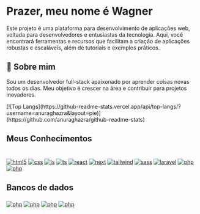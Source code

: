 # Prazer, meu nome é Wagner 

Este projeto é uma plataforma para desenvolvimento de aplicações web, voltada para desenvolvedores e entusiastas da tecnologia. Aqui, você encontrará ferramentas e recursos que facilitam a criação de aplicações robustas e escaláveis, além de tutoriais e exemplos práticos.
## 🚀 Sobre mim
Sou um desenvolvedor full-stack apaixonado por aprender coisas novas todos os dias. Meu objetivo é crescer na área e contribuir para projetos inovadores.
<div>
   [![Top Langs](https://github-readme-stats.vercel.app/api/top-langs/?username=anuraghazra&layout=pie)](https://github.com/anuraghazra/github-readme-stats)
</div>
        
## Meus Conhecimentos
<div dir="auto"><br>
   <a target="_blank" rel="noopener noreferrer nofollow" href="https://camo.githubusercontent.com/d8cbdd24354063dffb20fd6623aa8716d5db12d7773ca6f543546ac07490e15d/68747470733a2f2f696d672e736869656c64732e696f2f62616467652f48544d4c2d4535344232353f7374796c653d666f722d7468652d6261646765266c6f676f3d68746d6c35266c6f676f436f6c6f723d7768697465"><img align="middle" alt="html5" src="https://camo.githubusercontent.com/d8cbdd24354063dffb20fd6623aa8716d5db12d7773ca6f543546ac07490e15d/68747470733a2f2f696d672e736869656c64732e696f2f62616467652f48544d4c2d4535344232353f7374796c653d666f722d7468652d6261646765266c6f676f3d68746d6c35266c6f676f436f6c6f723d7768697465" data-canonical-src="https://img.shields.io/badge/HTML-E54B25?style=for-the-badge&amp;logo=html5&amp;logoColor=white" style="max-width: 100%;"></a>
   <a target="_blank" rel="noopener noreferrer nofollow" href="https://camo.githubusercontent.com/001d4637c08910acf414f12a1682879a1f99867f6f9a3550f0541e7d03dd34a2/68747470733a2f2f696d672e736869656c64732e696f2f62616467652f435353332d3135373242363f7374796c653d666f722d7468652d6261646765266c6f676f3d63737333266c6f676f436f6c6f723d7768697465"><img align="middle" alt="css" src="https://camo.githubusercontent.com/001d4637c08910acf414f12a1682879a1f99867f6f9a3550f0541e7d03dd34a2/68747470733a2f2f696d672e736869656c64732e696f2f62616467652f435353332d3135373242363f7374796c653d666f722d7468652d6261646765266c6f676f3d63737333266c6f676f436f6c6f723d7768697465" data-canonical-src="https://img.shields.io/badge/CSS3-1572B6?style=for-the-badge&amp;logo=css3&amp;logoColor=white" style="max-width: 100%;"></a>
   <a target="_blank" rel="noopener noreferrer nofollow" href="https://camo.githubusercontent.com/b50d4b5449ac9bed0fc02238425fd56db93011d5019563595023ff0bb1a02162/68747470733a2f2f696d672e736869656c64732e696f2f62616467652f4a6176615363726970742d4637444631453f7374796c653d666f722d7468652d6261646765266c6f676f3d6a617661736372697074266c6f676f436f6c6f723d626c61636b"><img align="middle" alt="js" src="https://camo.githubusercontent.com/b50d4b5449ac9bed0fc02238425fd56db93011d5019563595023ff0bb1a02162/68747470733a2f2f696d672e736869656c64732e696f2f62616467652f4a6176615363726970742d4637444631453f7374796c653d666f722d7468652d6261646765266c6f676f3d6a617661736372697074266c6f676f436f6c6f723d626c61636b" data-canonical-src="https://img.shields.io/badge/JavaScript-F7DF1E?style=for-the-badge&amp;logo=javascript&amp;logoColor=black" style="max-width: 100%;"></a>
   <a target="_blank" rel="noopener noreferrer nofollow" href="https://camo.githubusercontent.com/8e77945348567678f7ac7879dfb294400492ed429d16392c98db21a7c00934d2/68747470733a2f2f696d672e736869656c64732e696f2f62616467652f547970655363726970742d3030374143433f7374796c653d666f722d7468652d6261646765266c6f676f3d74797065736372697074266c6f676f436f6c6f723d7768697465"><img align="middle" alt="ts" src="https://camo.githubusercontent.com/8e77945348567678f7ac7879dfb294400492ed429d16392c98db21a7c00934d2/68747470733a2f2f696d672e736869656c64732e696f2f62616467652f547970655363726970742d3030374143433f7374796c653d666f722d7468652d6261646765266c6f676f3d74797065736372697074266c6f676f436f6c6f723d7768697465" data-canonical-src="https://img.shields.io/badge/TypeScript-007ACC?style=for-the-badge&amp;logo=typescript&amp;logoColor=white" style="max-width: 100%;"></a>
   <a target="_blank" rel="noopener noreferrer nofollow" href="https://camo.githubusercontent.com/3467eb8e0dc6bdaa8fa6e979185d371ab39c105ec7bd6a01048806b74378d24c/68747470733a2f2f696d672e736869656c64732e696f2f62616467652f52656163742d3230323332413f7374796c653d666f722d7468652d6261646765266c6f676f3d7265616374266c6f676f436f6c6f723d363144414642"><img align="middle" alt="react" src="https://camo.githubusercontent.com/3467eb8e0dc6bdaa8fa6e979185d371ab39c105ec7bd6a01048806b74378d24c/68747470733a2f2f696d672e736869656c64732e696f2f62616467652f52656163742d3230323332413f7374796c653d666f722d7468652d6261646765266c6f676f3d7265616374266c6f676f436f6c6f723d363144414642" data-canonical-src="https://img.shields.io/badge/React-20232A?style=for-the-badge&amp;logo=react&amp;logoColor=61DAFB" style="max-width: 100%;"></a>
   <a target="_blank" rel="noopener noreferrer nofollow" href="https://camo.githubusercontent.com/8d3cab7d0e78e51a4d121d248cf3b49b310eefd93c105c2bb05c19b73da2dbbb/68747470733a2f2f696d672e736869656c64732e696f2f62616467652f4e6578742e6a732d3030303030463f7374796c653d666f722d7468652d6261646765266c6f676f3d6e6578742e6a73266c6f676f436f6c6f723d7768697465"><img align="middle" alt="next" src="https://camo.githubusercontent.com/8d3cab7d0e78e51a4d121d248cf3b49b310eefd93c105c2bb05c19b73da2dbbb/68747470733a2f2f696d672e736869656c64732e696f2f62616467652f4e6578742e6a732d3030303030463f7374796c653d666f722d7468652d6261646765266c6f676f3d6e6578742e6a73266c6f676f436f6c6f723d7768697465" data-canonical-src="https://img.shields.io/badge/Next.js-00000F?style=for-the-badge&amp;logo=next.js&amp;logoColor=white" style="max-width: 100%;"></a>
   <a target="_blank" rel="noopener noreferrer nofollow" href="https://camo.githubusercontent.com/95759dac505a57f5a260db91eca6f7a0c852a095cb271cc6d37c413081c5f799/68747470733a2f2f696d672e736869656c64732e696f2f62616467652f5461696c77696e645f4353532d3338423241433f7374796c653d666f722d7468652d6261646765266c6f676f3d7461696c77696e642d637373266c6f676f436f6c6f723d7768697465"><img align="middle" alt="tailwind" src="https://camo.githubusercontent.com/95759dac505a57f5a260db91eca6f7a0c852a095cb271cc6d37c413081c5f799/68747470733a2f2f696d672e736869656c64732e696f2f62616467652f5461696c77696e645f4353532d3338423241433f7374796c653d666f722d7468652d6261646765266c6f676f3d7461696c77696e642d637373266c6f676f436f6c6f723d7768697465" data-canonical-src="https://img.shields.io/badge/Tailwind_CSS-38B2AC?style=for-the-badge&amp;logo=tailwind-css&amp;logoColor=white" style="max-width: 100%;"></a>
   <a target="_blank" rel="noopener noreferrer nofollow" href="https://camo.githubusercontent.com/65090b407152f7dfa21a269a41f62518692e27e00e911562701609de13c4739e/68747470733a2f2f696d672e736869656c64732e696f2f62616467652f536173732d4343363639393f7374796c653d666f722d7468652d6261646765266c6f676f3d73617373266c6f676f436f6c6f723d7768697465"><img align="middle" alt="sass" src="https://camo.githubusercontent.com/65090b407152f7dfa21a269a41f62518692e27e00e911562701609de13c4739e/68747470733a2f2f696d672e736869656c64732e696f2f62616467652f536173732d4343363639393f7374796c653d666f722d7468652d6261646765266c6f676f3d73617373266c6f676f436f6c6f723d7768697465" data-canonical-src="https://img.shields.io/badge/Sass-CC6699?style=for-the-badge&amp;logo=sass&amp;logoColor=white" style="max-width: 100%;"></a>
   <a target="_blank" rel="noopener noreferrer nofollow" href="https://camo.githubusercontent.com/c5ae999cb4d8daf7d57699616f1b2f724b90c52de52779edf14fa646f1e5daad/68747470733a2f2f696d672e736869656c64732e696f2f62616467652f4c61726176656c2d6635333832653f7374796c653d666f722d7468652d6261646765266c6f676f3d6c61726176656c266c6f676f436f6c6f723d7768697465"><img align="middle" alt="laravel" src="https://camo.githubusercontent.com/c5ae999cb4d8daf7d57699616f1b2f724b90c52de52779edf14fa646f1e5daad/68747470733a2f2f696d672e736869656c64732e696f2f62616467652f4c61726176656c2d6635333832653f7374796c653d666f722d7468652d6261646765266c6f676f3d6c61726176656c266c6f676f436f6c6f723d7768697465" data-canonical-src="https://img.shields.io/badge/Laravel-f5382e?style=for-the-badge&amp;logo=laravel&amp;logoColor=white" style="max-width: 100%;"></a>
   <a target="_blank" rel="noopener noreferrer nofollow" href="https://camo.githubusercontent.com/3f769112e552ead1150677478c338744a8ce405e5dca913c01ef54010cc5fffc/68747470733a2f2f696d672e736869656c64732e696f2f62616467652f5048502d6138633766613f7374796c653d666f722d7468652d6261646765266c6f676f3d706870266c6f676f436f6c6f723d626c61636b"><img align="middle" alt="php" src="https://camo.githubusercontent.com/3f769112e552ead1150677478c338744a8ce405e5dca913c01ef54010cc5fffc/68747470733a2f2f696d672e736869656c64732e696f2f62616467652f5048502d6138633766613f7374796c653d666f722d7468652d6261646765266c6f676f3d706870266c6f676f436f6c6f723d626c61636b" data-canonical-src="https://img.shields.io/badge/PHP-a8c7fa?style=for-the-badge&amp;logo=php&amp;logoColor=black" style="max-width: 100%;"></a>
    <a target="_blank" rel="noopener noreferrer nofollow" href="https://camo.githubusercontent.com/3f769112e552ead1150677478c338744a8ce405e5dca913c01ef54010cc5fffc/68747470733a2f2f696d672e736869656c64732e696f2f62616467652f5048502d6138633766613f7374796c653d666f722d7468652d6261646765266c6f676f3d706870266c6f676f436f6c6f723d626c61636b"><img align="middle" alt="php" src="https://img.shields.io/badge/Bootstrap-563D7C?style=for-the-badge&logo=bootstrap&logoColor=whit" data-canonical-src="https://img.shields.io/badge/PHP-a8c7fa?style=for-the-badge&amp;logo=php&amp;logoColor=black" style="max-width: 100%;"></a>
</div>

## Bancos de dados
<div>
    <a target="_blank" rel="noopener noreferrer nofollow" href="https://camo.githubusercontent.com/3f769112e552ead1150677478c338744a8ce405e5dca913c01ef54010cc5fffc/68747470733a2f2f696d672e736869656c64732e696f2f62616467652f5048502d6138633766613f7374796c653d666f722d7468652d6261646765266c6f676f3d706870266c6f676f436f6c6f723d626c61636b"><img align="middle" alt="php" src="https://img.shields.io/badge/MySQL-00000F?style=for-the-badge&logo=mysql&logoColor=white" data-canonical-src="https://img.shields.io/badge/PHP-a8c7fa?style=for-the-badge&amp;logo=php&amp;logoColor=black" style="max-width: 100%;"></a>
   <a target="_blank" rel="noopener noreferrer nofollow" href="https://camo.githubusercontent.com/3f769112e552ead1150677478c338744a8ce405e5dca913c01ef54010cc5fffc/68747470733a2f2f696d672e736869656c64732e696f2f62616467652f5048502d6138633766613f7374796c653d666f722d7468652d6261646765266c6f676f3d706870266c6f676f436f6c6f723d626c61636b"><img align="middle" alt="php" src="https://img.shields.io/badge/PostgreSQL-316192?style=for-the-badge&logo=postgresql&logoColor=white" data-canonical-src="https://img.shields.io/badge/PHP-a8c7fa?style=for-the-badge&amp;logo=php&amp;logoColor=black" style="max-width: 100%;"></a>
   <a target="_blank" rel="noopener noreferrer nofollow" href="https://camo.githubusercontent.com/3f769112e552ead1150677478c338744a8ce405e5dca913c01ef54010cc5fffc/68747470733a2f2f696d672e736869656c64732e696f2f62616467652f5048502d6138633766613f7374796c653d666f722d7468652d6261646765266c6f676f3d706870266c6f676f436f6c6f723d626c61636b"><img align="middle" alt="php" src="https://img.shields.io/badge/MongoDB-4EA94B?style=for-the-badge&logo=mongodb&logoColor=white" data-canonical-src="https://img.shields.io/badge/PHP-a8c7fa?style=for-the-badge&amp;logo=php&amp;logoColor=black" style="max-width: 100%;"></a> <a target="_blank" rel="noopener noreferrer nofollow" href="https://camo.githubusercontent.com/3f769112e552ead1150677478c338744a8ce405e5dca913c01ef54010cc5fffc/68747470733a2f2f696d672e736869656c64732e696f2f62616467652f5048502d6138633766613f7374796c653d666f722d7468652d6261646765266c6f676f3d706870266c6f676f436f6c6f723d626c61636b"><img align="middle" alt="php" src="https://img.shields.io/badge/SQLite-07405E?style=for-the-badge&logo=sqlite&logoColor=white" data-canonical-src="https://img.shields.io/badge/PHP-a8c7fa?style=for-the-badge&amp;logo=php&amp;logoColor=black" style="max-width: 100%;"></a>
</div>


